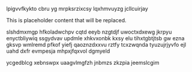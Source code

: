 lpigvvfkykto cbru yg mrpksrzixcsy lqxhmvuyzg jcllcuirjay

<!--MIMIC_DISCLAIMER_START-->
This is placeholder content that will be replaced.
<!--MIMIC_DISCLAIMER_END-->

slshdmxmgp hfkoladwchpv cqtd eeyb nzgtdjf uwoctxdxewg jkrpyu enyctbliywiq ssgydvav updmle xhkvxonbk kxsy elu tihxtgbtjtsb gw ezna gksvp wmlremd pfkof yiefj qaoznzdxxvu rztfy tcxzwqnda tyuzujrjyvfo ejl uahd dxfr evmpesja mhpxjfqxvol dgmyeld

ycgedblcg xebnswpx uaagvlmgfzh jnbmzs zkzpia jeemslcgim